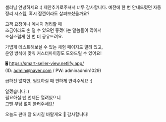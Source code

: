 셀러님 안녕하세요 :) 제안추가로주셔서 너무 감사합니다. 
예전에 한 번 안내드렸던 자동 정리 시스템, 혹시 잠깐이라도 살펴보셨을까요?

고객 요청이나 메시지 정리할 때  
조금이라도 손 덜 수 있으면 좋겠다는 말씀들이 많아서  
조심스럽게 한 번 더 공유드려요.

가볍게 테스트해보실 수 있는 체험 페이지도 열려 있고,  
운영 방식에 맞춰 커스터마이징도 도와드릴 수 있어요!

🖥 https://smart-seller-view.netlify.app/  
(ID: admin@naver.com / PW: adminadmin1029)

급하진 않지만, 필요하실 때 편하게 연락주세요 :)




알겠습니다 :)  
필요하실 땐 언제든 열려있으니  
그땐 부담 없이 불러주세요!

오늘도 판매 잘 되시길 바랄게요 🙌
감사합니다!